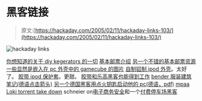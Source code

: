 # 黑客链接

> 原文:[https://hackaday.com/2005/02/11/hackaday-links-103/](https://hackaday.com/2005/02/11/hackaday-links-103/)

![hackaday links](../Images/7ea4258cd60d6eba08baa53b534e3f04.png)

[你想知道的关于 diy kegerators 的一切](http://www.realbeer.com/edu/kegerator/)
[基本邮票介绍](http://stage.itp.nyu.edu/%7Etigoe/pcomp/stamp/index.shtml)
[另一个不错的基本邮票资源](http://www.phanderson.com/)
[一些显然是嵌入在 pc 外壳中的 gamecube 的图片](http://www.mario-kart.net/challenge/media.html)
[自制铝制 ipod 外壳](http://www.tuaw.com/entry/1234000013031039/)。太好了。
[胶带 ipod 保护套](http://www.tuaw.com/entry/1234000630031149/)。更甜。
[胶带和乐高黑客也能得到工作](http://www.easternecho.com/cgi-bin/story.cgi?4481)
[bender 服装建筑笔记(德语点击箭头)](http://home.arcor.de/r.kosse/bender.htm)
[另一个德国黑客用点火钥匙启动他的 pc(德语，pdf)](http://www.hackerboard.de/mods/schluesselmod.pdf)
[mpaa Loki torrent take down](http://www.theregister.co.uk/2005/02/10/loki_down_mpaa/)
schneier on[电子商务安全](http://www.schneier.com/blog/archives/2005/02/authentication.html)和一个[付费停车场黑客](http://www.syslog.com/%7Ejwilson/pics-i-like/kurios119.jpg)